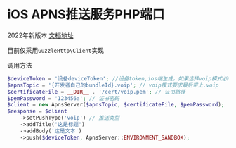 # iOS APNS推送服务PHP端口
2022年新版本
[文档地址](https://developer.apple.com/documentation/usernotifications/setting_up_a_remote_notification_server/sending_notification_requests_to_apns)

目前仅采用`GuzzleHttp\Client`实现

调用方法
~~~php
$deviceToken = '设备deviceToken'; //设备token,ios端生成，如果选择voip模式必须为voip的deviceToken
$apnsTopic = '{开发者自己的bundleId}.voip'; // voip模式要求最后带上.voip
$certificateFile = __DIR__ . '/cert/voip.pem'; // 证书路径
$pemPassword = '123456a'; // 证书密码
$client = new ApnsServer($apnsTopic, $certificateFile, $pemPassword);
$response = $client
    ->setPushType('voip') // 推送类型
    ->addTitle('这是标题')
    ->addBody('这是文本')
    ->push($deviceToken, ApnsServer::ENVIRONMENT_SANDBOX);
~~~
